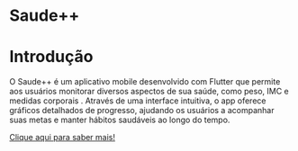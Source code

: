 # Saude++

# Introdução

O Saude++ é um aplicativo mobile desenvolvido com Flutter que permite aos usuários monitorar diversos aspectos de sua saúde, como peso, IMC e medidas corporais . Através de uma interface intuitiva, o app oferece gráficos detalhados de progresso, ajudando os usuários a acompanhar suas metas e manter hábitos saudáveis ao longo do tempo.


[Clique aqui para saber mais!](saudeapp\docs\introducao.md)


